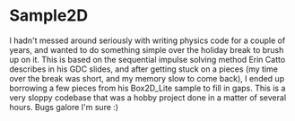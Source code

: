 Sample2D
==============

I hadn't messed around seriously with writing physics code for a couple of years, and wanted to do something simple over the holiday break to brush up on it. This is based on the sequential impulse solving method Erin Catto describes in his GDC slides, and after getting stuck on a pieces (my time over the break was short, and my memory slow to come back), I ended up borrowing a few pieces from his Box2D_Lite sample to fill in gaps. This is a very sloppy codebase that was a hobby project done in a matter of several hours. Bugs galore I'm sure :)
